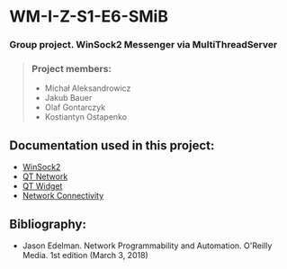# WM-I-Z-S1-E6-SMiB
### Group project. WinSock2 Messenger via MultiThreadServer
> ### Project members:
> * Michał Aleksandrowicz  
> * Jakub Bauer
> * Olaf Gontarczyk
> * Kostiantyn Ostapenko

## Documentation used in this project:
* [WinSock2](https://docs.microsoft.com/en-us/windows/win32/api/winsock2/)
* [QT Network](https://doc.qt.io/qt-5/qtnetwork-index.html)
* [QT Widget](https://doc.qt.io/qt-5/qtwidgets-index.html)
* [Network Connectivity](https://doc.qt.io/qt-5/topics-network-connectivity.html)

## Bibliography:
* Jason Edelman. Network Programmability and Automation. O'Reilly Media. 1st edition (March 3, 2018)
